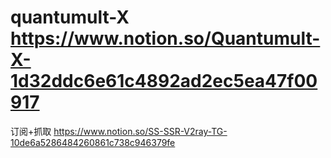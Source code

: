 # quantumult-X https://www.notion.so/Quantumult-X-1d32ddc6e61c4892ad2ec5ea47f00917 
订阅+抓取 https://www.notion.so/SS-SSR-V2ray-TG-10de6a5286484260861c738c946379fe
